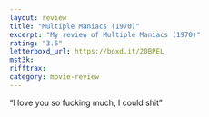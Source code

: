 ```yaml
---
layout: review
title: "Multiple Maniacs (1970)"
excerpt: "My review of Multiple Maniacs (1970)"
rating: "3.5"
letterboxd_url: https://boxd.it/20BPEL
mst3k:
rifftrax:
category: movie-review
---
```


“I love you so fucking much, I could shit”
